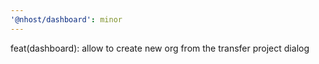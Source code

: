 ```yaml
---
'@nhost/dashboard': minor
---
```


feat(dashboard): allow to create new org from the transfer project dialog
